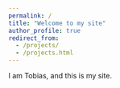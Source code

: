 ```yaml
---
permalink: /
title: "Welcome to my site"
author_profile: true
redirect_from: 
  - /projects/
  - /projects.html
---
```


I am Tobias, and this is my site.